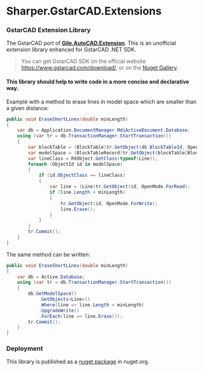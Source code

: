 # Sharper.GstarCAD.Extensions
### GstarCAD Extension Library
The GstarCAD port of **[Gile.AutoCAD.Extension](https://github.com/gileCAD/Gile.AutoCAD.Extension)**.
This is an unofficial extension library enhanced for GstarCAD .NET SDK.

> You can get GstarCAD SDK on the official website https://www.gstarcad.com/download/, or on the [Nuget Gallery](https://www.nuget.org/packages/GstarCADNET).

#### This library should help to write code in a more concise and declarative way.
Example with a method to erase lines in model space which are smaller than a given distance:
```csharp
public void EraseShortLines(double minLength)
{
    var db = Application.DocumentManager.MdiActiveDocument.Database;
    using (var tr = db.TransactionManager.StartTransaction())
    {
        var blockTable = (BlockTable)tr.GetObject(db.BlockTableId, OpenMode.ForRead);
        var modelSpace = (BlockTableRecord)tr.GetObject(blockTable[BlockTableRecord.ModelSpace], OpenMode.ForRead);
        var lineClass = RXObject.GetClass(typeof(Line));
        foreach (ObjectId id in modelSpace)
        {
            if (id.ObjectClass == lineClass)
            {
                var line = (Line)tr.GetObject(id, OpenMode.ForRead);
                if (line.Length < minLength)
                {
                    tr.GetObject(id, OpenMode.ForWrite);
                    line.Erase();
                }
            }
        }
        tr.Commit();
    }
}
```
The same method can be written:
```csharp
public void EraseShortLines(double minLength)
{
    var db = Active.Database;
    using (var tr = db.TransactionManager.StartTransaction())
    {
        db.GetModelSpace()
            .GetObjects<Line>()
            .Where(line => line.Length < minLength)
            .UpgradeWrite()
            .ForEach(line => line.Erase());
        tr.Commit();
    }
}
```
### Deployment
This library is published as a [nuget package](https://www.nuget.org/packages/Sharper.GstarCAD.Extensions) in nuget.org.
